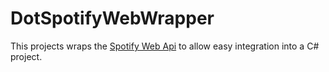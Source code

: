 # DotSpotifyWebWrapper
This projects wraps the [Spotify Web Api](https://developer.spotify.com/documentation/web-api) to allow easy integration into a C# project.
